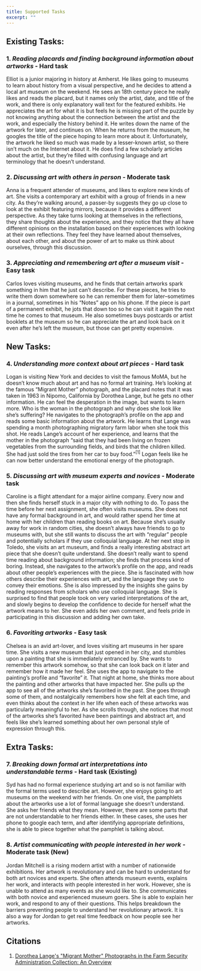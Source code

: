 ```yaml
---
title: Supported Tasks
excerpt: ""
---
```


## Existing Tasks:

### 1. _Reading placards and finding background information about artworks_ - Hard task
Elliot is a junior majoring in history at Amherst. He likes going to museums to learn about history from a visual perspective, and he decides to attend a local art museum on the weekend. He sees an 18th century piece he really likes and reads the placard, but it names only the artist, date, and title of the work, and there is only explanatory wall text for the featured exhibits. He appreciates the art for what it is but feels he is missing part of the puzzle by not knowing anything about the connection between the artist and the work, and especially the history behind it. He writes down the name of the artwork for later, and continues on. When he returns from the museum, he googles the title of the piece hoping to learn more about it. Unfortunately, the artwork he liked so much was made by a lesser-known artist, so there isn’t much on the Internet about it. He does find a few scholarly articles about the artist, but they’re filled with confusing language and art terminology that he doesn’t understand.

### 2. _Discussing art with others in person_ - Moderate task
Anna is a frequent attender of museums, and likes to explore new kinds of art. She visits a contemporary art exhibit with a group of friends in a new city. As they’re walking around, a passer-by suggests they go up close to look at the exhibit featuring mirrors, because it provides a different perspective. As they take turns looking at themselves in the reflections, they share thoughts about the experience, and they notice that they all have different opinions on the installation based on their experiences with looking at their own reflections. They feel they have learned about themselves, about each other, and about the power of art to make us think about ourselves, through this discussion. 

### 3. _Appreciating and remembering art after a museum visit_ - Easy task
Carlos loves visiting museums, and he finds that certain artworks spark something in him that he just can’t describe. For these pieces, he tries to write them down somewhere so he can remember them for later–sometimes in a journal, sometimes in his “Notes” app on his phone. If the piece is part of a permanent exhibit, he jots that down too so he can visit it again the next time he comes to that museum. He also sometimes buys postcards or artist booklets at the museum so he can appreciate the art and look back on it even after he’s left the museum, but those can get pretty expensive.

## New Tasks:
### 4. _Understanding more context about art pieces_ - Hard task
Logan is visiting New York and decides to visit the famous MoMA, but he doesn’t know much about art and has no formal art training. He’s looking at the famous “Migrant Mother” photograph, and the placard notes that it was taken in 1963 in Nipomo, California by Dorothea Lange, but he gets no other information. He can feel the desperation in the image, but wants to learn more. Who is the woman in the photograph and why does she look like she’s suffering? He navigates to the photograph’s profile on the app and reads some basic information about the artwork. He learns that Lange was spending a month photographing migratory farm labor when she took this shot. He reads Lange’s account of her experience, and learns that the mother in the photograph “said that they had been living on frozen vegetables from the surrounding fields, and birds that the children killed. She had just sold the tires from her car to buy food.”<sup>[1]</sup> Logan feels like he can now better understand the emotional energy of the photograph.

### 5. _Discussing art with museum experts and novices_ - Moderate task
Caroline is a flight attendant for a major airline company. Every now and then she finds herself stuck in a major city with nothing to do. To pass the time before her next assignment, she often visits museums. She does not have any formal background in art, and would rather spend her time at home with her children than reading books on art. Because she’s usually away for work in random cities, she doesn’t always have friends to go to museums with, but she still wants to discuss the art with “regular” people and potentially scholars if they use colloquial language. At her next stop in Toledo, she visits an art museum, and finds a really interesting abstract art piece that she doesn’t quite understand. She doesn’t really want to spend time reading about background information; she finds that process kind of boring. Instead, she navigates to the artwork’s profile on the app, and reads about other people’s experiences with the piece. She is fascinated with how others describe their experiences with art, and the language they use to convey their emotions. She is also impressed by the insights she gains by reading responses from scholars who use colloquial language. She is surprised to find that people took on very varied interpretations of the art, and slowly begins to develop the confidence to decide for herself what the artwork means to her. She even adds her own comment, and feels pride in participating in this discussion and adding her own take. 

### 6. _Favoriting artworks_ - Easy task
Chelsea is an avid art-lover, and loves visiting art museums in her spare time. She visits a new museum that just opened in her city, and stumbles upon a painting that she is immediately entranced by. She wants to remember this artwork somehow, so that she can look back on it later and remember how it made her feel. She uses the app to navigate to the painting’s profile and “favorite” it. That night at home, she thinks more about the painting and other artworks that have impacted her. She pulls up the app to see all of the artworks she’s favorited in the past. She goes through some of them, and nostalgically remembers how she felt at each time, and even thinks about the context in her life when each of these artworks was particularly meaningful to her. As she scrolls through, she notices that most of the artworks she’s favorited have been paintings and abstract art, and feels like she’s learned something about her own personal style of expression through this.

## Extra Tasks:
### 7. _Breaking down formal art interpretations into understandable terms_ - Hard task (Existing)

Syd has had no formal experience studying art and so is not familiar with the formal terms used to describe art. However, she enjoys going to art museums on the weekend with her friends. On one visit, the pamphlets about the artworks use a lot of formal language she doesn’t understand. She asks her friends what they mean. However, there are some parts that are not understandable to her friends either. In these cases, she uses her phone to google each term, and after identifying appropriate definitions, she is able to piece together what the pamphlet is talking about.

### 8. _Artist communicating with people interested in her work_ - Moderate task (New)

Jordan Mitchell is a rising modern artist with a number of nationwide exhibitions. Her artwork is revolutionary and can be hard to understand for both art novices and experts. She often attends museum events, explains her work, and interacts with people interested in her work. However, she is unable to attend as many events as she would like to. She communicates with both novice and experienced museum goers. She is able to explain her work, and respond to any of their questions. This helps breakdown the barriers preventing people to understand her revolutionary artwork. It is also a way for Jordan to get real time feedback on how people see her artworks.

## Citations
1. [Dorothea Lange's "Migrant Mother" Photographs in the Farm Security Administration Collection: An Overview](http://www.loc.gov/rr/print/list/128_migm.html)
